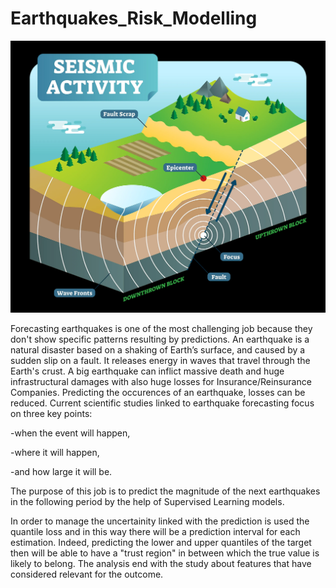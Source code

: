 # Earthquakes_Risk_Modelling

![](images/earthquake-cause.png)

Forecasting earthquakes is one of the most challenging job because they don't show specific patterns resulting 
by predictions. An earthquake is a natural disaster based on a shaking of Earth’s surface, and caused by a sudden slip on a fault. 
It releases energy in waves that travel through the Earth's crust. A big earthquake can inflict massive death and huge 
infrastructural damages with also huge losses for Insurance/Reinsurance Companies. Predicting the occurences of an earthquake, 
losses can be reduced. 
Current scientific studies linked to earthquake forecasting focus on three key points: 

-when the event will happen, 

-where it will happen, 

-and how large it will be. 

The purpose of this job is to predict the magnitude of the next earthquakes in the
following period by the help of Supervised Learning models. 

In order to manage the uncertainity linked with the prediction is used the 
quantile loss and in this way there will be a prediction interval for each estimation. Indeed, predicting the lower and upper quantiles 
of the target then will be able to have a "trust region" in between which the true value is likely to belong. The analysis end with the study
about features that have considered relevant for the outcome.  
